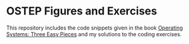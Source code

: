 # OSTEP Figures and Exercises

This repository includes the code snippets given in the book [Operating Systems: Three Easy Pieces](http://pages.cs.wisc.edu/~remzi/OSTEP/)
and my solutions to the coding exercises.